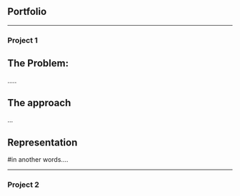 ## Portfolio

---

### Project 1

## The Problem:
.....

## The approach
...

## Representation
#in another words....

---

### Project 2

